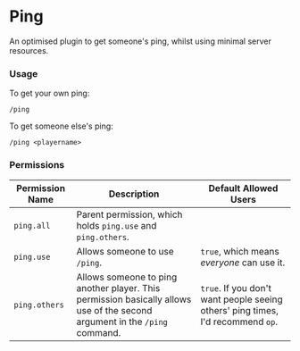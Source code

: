 # Ping
An optimised plugin to get someone's ping, whilst using minimal server resources.

### Usage
To get your own ping:
```
/ping
```

To get someone else's ping:
```
/ping <playername>
```

### Permissions
Permission Name | Description | Default Allowed Users
--------------- | ----------- | ---------------------
`ping.all` | Parent permission, which holds `ping.use` and `ping.others`.
`ping.use` | Allows someone to use `/ping`. | `true`, which means _everyone_ can use it.
`ping.others` | Allows someone to ping another player. This permission basically allows use of the second argument in the `/ping` command. | `true`. If you don't want people seeing others' ping times, I'd recommend `op`.
